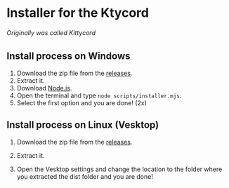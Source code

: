 # Installer for the Ktycord  
###### Originally was called Kittycord  

## Install process on Windows  
1. Download the zip file from the [releases](https://github.com/naohdevelopment/ktycord-installer/releases).  
2. Extract it.
3. Download [Node.js](https://nodejs.org/en/download).  
4. Open the terminal and type `node scripts/installer.mjs`.  
5. Select the first option and you are done! (2x)  

## Install process on Linux (Vesktop)  
1. Download the zip file from the [releases](https://github.com/naohdevelopment/ktycord-installer/releases).  
2. Extract it.

3. Open the Vesktop settings and change the location to the folder where you extracted the dist folder and you are done!
